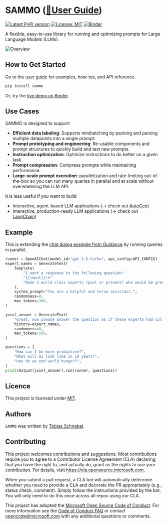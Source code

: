 # SAMMO ([📘User Guide](https://microsoft.github.io/sammo/docs/))

[![Latest PyPI version](https://img.shields.io/pypi/v/sammo.svg)](https://pypi.python.org/pypi/sammo)
[![License: MIT](https://img.shields.io/badge/License-MIT-yellow.svg)](https://opensource.org/licenses/MIT)
[![Binder](https://mybinder.org/badge_logo.svg)](https://mybinder.org/v2/gh/microsoft/sammo/master?urlpath=tree/tutorials/0_quickstart.ipynb)

A flexible, easy-to-use library for running and optimizing prompts for Large Language Models (LLMs).

![Overview](https://microsoft.github.io/sammo/_images/overview.png)

## How to Get Started
Go to the [user guide](https://microsoft.github.io/sammo/docs/) for examples, how-tos, and API reference.
<!--start-->

```bash
pip install sammo
```

Or, try the [live demo on Binder](https://mybinder.org/v2/gh/microsoft/sammo/master?urlpath=tree/tutorials/0_quickstart.ipynb).


## Use Cases
SAMMO is designed to support
- **Efficient data labeling**: Supports minibatching by packing and parsing multiple datapoints into a single prompt.
- **Prompt prototyping and engineering**: Re-usable components and prompt structures to quickly build and test new prompts.
- **Instruction optimization**: Optimize instructions to do better on a given task.
- **Prompt compression**: Compress prompts while maintaining performance.
- **Large-scale prompt execution**: parallelization
and rate-limiting out-of-the-box so you can run many queries in parallel and at scale without overwhelming the LLM API.

It is less useful if you want to build
- Interactive, agent-based LLM applications (→ check out [AutoGen](https://microsoft.github.io/autogen/))
- Interactive, production-ready LLM applications (→ check out [LangChain](https://www.langchain.com/))


## Example
This is extending the [chat dialog example from Guidance](https://github.com/guidance-ai/guidance#user-content-chat-dialog-notebook) by running queries in parallel.

```python
runner = OpenAIChat(model_id="gpt-3.5-turbo", api_config=API_CONFIG)
expert_names = GenerateText(
    Template(
        "I want a response to the following question:"
        "{{input}}\n"
        "Name 3 world-class experts (past or present) who would be great at answering this? Don't answer the question yet."
    ),
    system_prompt="You are a helpful and terse assistant.",
    randomness=0,
    max_tokens=300,
)

joint_answer = GenerateText(
    "Great, now please answer the question as if these experts had collaborated in writing a joint anonymous answer.",
    history=expert_names,
    randomness=0,
    max_tokens=500,
)

questions = [
    "How can I be more productive?",
    "What will AI look like in 10 years?",
    "How do we end world hunger?",
]
print(Output(joint_answer).run(runner, questions))
```

<!--end-->

## Licence

This project is licensed under [MIT](https://choosealicense.com/licenses/mit/).

## Authors

`SAMMO` was written by [Tobias Schnabel](mailto:sammo@microsoft.com).

## Contributing

This project welcomes contributions and suggestions.  Most contributions require you to agree to a
Contributor License Agreement (CLA) declaring that you have the right to, and actually do, grant us
the rights to use your contribution. For details, visit <https://cla.opensource.microsoft.com>.

When you submit a pull request, a CLA bot will automatically determine whether you need to provide
a CLA and decorate the PR appropriately (e.g., status check, comment). Simply follow the instructions
provided by the bot. You will only need to do this once across all repos using our CLA.

This project has adopted the [Microsoft Open Source Code of Conduct](https://opensource.microsoft.com/codeofconduct/).
For more information see the [Code of Conduct FAQ](https://opensource.microsoft.com/codeofconduct/faq/) or
contact [opencode@microsoft.com](mailto:opencode@microsoft.com>) with any additional questions or comments.
